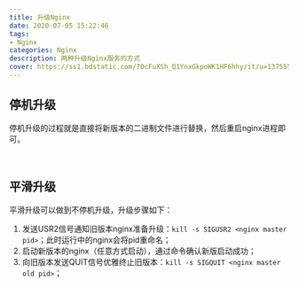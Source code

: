 ```yaml
---
title: 升级Nginx
date: 2020-07-05 15:22:46
tags:
- Nginx
categories: Nginx
description: 两种升级Nginx服务的方式
cover: https://ss1.bdstatic.com/70cFuXSh_Q1YnxGkpoWK1HF6hhy/it/u=1375552705,3642822908&fm=26&gp=0.jpg
---
```




## 停机升级

停机升级的过程就是直接将新版本的二进制文件进行替换，然后重启nginx进程即可。



<br>



## 平滑升级

平滑升级可以做到不停机升级，升级步骤如下：

1. 发送USR2信号通知旧版本nginx准备升级：`kill -s SIGUSR2 <nginx master pid>`；此时运行中的nginx会将pid重命名；
2. 启动新版本的nginx（任意方式启动），通过命令确认新版启动成功；
3. 向旧版本发送QUIT信号优雅终止旧版本：`kill -s SIGQUIT <nginx master old pid>`；

